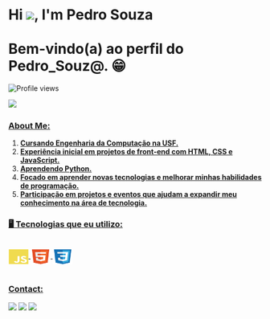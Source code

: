 <h1 align="left">Hi <img src="https://raw.githubusercontent.com/kaueMarques/kaueMarques/master/hi.gif" height="30px">, I'm Pedro Souza
</br>
</br>
Bem-vindo(a) ao perfil do Pedro_Souz@. 😁
</h1>

<p align="left"> <img src="https://komarev.com/ghpvc/?username=PedroSouza09&color=blue" alt="Profile views" /> </p>


 <div>
   <a href="https://github.com/PedroSouza09">
    <!-- <img height="180em" src="https://github-readme-stats.vercel.app/api?username=PedroSouza09&show_icons=true&theme=tokyonight&include_all_commits=true&count_private=true"/> -->
   <img height="180em" src="https://github-readme-stats.vercel.app/api/top-langs/?username=PedroSouza09&layout=compact&langs_count=6&theme=tokyonight"/>
</div>

 <!--
- 📚 Atualmente estou estudando: 
- 📺 Gosto muito de jogar e assistir animes e séries.
-->

### About Me:

1. **Cursando Engenharia da Computação na USF.**
2. **Experiência inicial em projetos de front-end com HTML, CSS e JavaScript.**
3. **Aprendendo Python.**
4. **Focado em aprender novas tecnologias e melhorar minhas habilidades de programação.**
5. **Participação em projetos e eventos que ajudam a expandir meu conhecimento na área de tecnologia.**

<!-- Ferramentas e -->
### 🖥️ Tecnologias que eu utilizo:

<div style="display: inline_block"><br>
  <img align="center" alt="Js" height="30" width="40" src="https://raw.githubusercontent.com/devicons/devicon/master/icons/javascript/javascript-plain.svg">
  <img align="center" alt="HTML" height="30" width="40" src="https://raw.githubusercontent.com/devicons/devicon/master/icons/html5/html5-original.svg">
  <img align="center" alt="CSS" height="30" width="40" src="https://raw.githubusercontent.com/devicons/devicon/master/icons/css3/css3-original.svg">
</div>
 
<br>
 
### Contact:
 
<div> 
  <a href="https://www.linkedin.com/in/pedrofsouza" target="_blank"><img src="https://img.shields.io/badge/-LinkedIn-%230077B5?style=for-the-badge&logo=linkedin&logoColor=white" target="_blank"></a>
  <a href="https://www.instagram.com/pedro_souz09/" target="_blank"><img src="https://img.shields.io/badge/-Instagram-%23E4405F?style=for-the-badge&logo=instagram&logoColor=white" target="_blank"></a>
  <a href="https://www.youtube.com/@PHAS_05" target="_blank"><img src="https://img.shields.io/badge/YouTube-FF0000?style=for-the-badge&logo=youtube&logoColor=white" target="_blank"></a>
 
 <!--
  <a href="" target="_blank"><img src="https://img.shields.io/badge/Discord-7289DA?style=for-the-badge&logo=discord&logoColor=white" target="_blank"></a> 
  <a href = "mailto:"><img src="https://img.shields.io/badge/-Gmail-%23333?style=for-the-badge&logo=gmail&logoColor=white" target="_blank"></a>
 -->

</div>

<!--
### Hi there 👋
**PedroSouza09/PedroSouza09** is a ✨ _special_ ✨ repository because its `README.md` (this file) appears on your GitHub profile.

Here are some ideas to get you started:

- 🔭 I’m currently working on ...
- 🌱 I’m currently learning ...
- 👯 I’m looking to collaborate on ...
- 🤔 I’m looking for help with ...
- 💬 Ask me about ...
- 📫 How to reach me: ...
- 😄 Pronouns: ...
- ⚡ Fun fact: ...
-->
